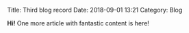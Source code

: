 Title: Third blog record
Date: 2018-09-01 13:21
Category: Blog

**Hi!**
One more article with fantastic content is here!